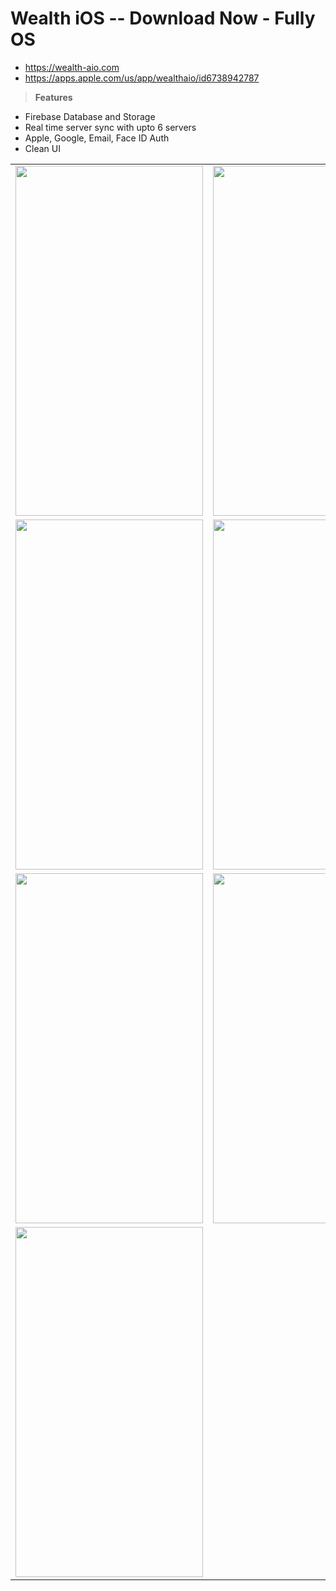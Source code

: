 # Wealth iOS -- Download Now - Fully OS
- https://wealth-aio.com
- https://apps.apple.com/us/app/wealthaio/id6738942787

> **Features**
- Firebase Database and Storage
- Real time server sync with upto 6 servers
- Apple, Google, Email, Face ID Auth
- Clean UI

<table>
  <tr>
    <td><img src="https://github.com/user-attachments/assets/760a8234-55f4-407f-b7fc-7eaf3ce44e00" style="width:300px; height:560px;" /></td>
    <td><img src="https://github.com/user-attachments/assets/07a1e96c-5de0-420d-8d9c-1bf867c0c38a" style="width:300px; height:560px;" /></td>
  </tr>
  <tr>
    <td><img src="https://github.com/user-attachments/assets/eb9bf30f-9f61-4777-bdd8-403c7ab6f83a" style="width:300px; height:560px;" /></td>
    <td><img src="https://github.com/user-attachments/assets/6f8e3dcb-1a56-4cb7-8bba-8d33629d1be3" style="width:300px; height:560px;" /></td>
  </tr>
  <tr>
    <td><img src="https://github.com/user-attachments/assets/7e4e98ea-2f05-472d-abfd-6b1f34f12d33" style="width:300px; height:560px;" /></td>
    <td><img src="https://github.com/user-attachments/assets/9bd812d3-d596-49c0-ba59-9350337cce2c" style="width:300px; height:560px;" /></td>
  </tr>
  <tr>
    <td><img src="https://github.com/user-attachments/assets/c57f909f-de4c-4f48-a339-57c09e6699a0" style="width:300px; height:560px;" /></td>
  </tr>
</table>
